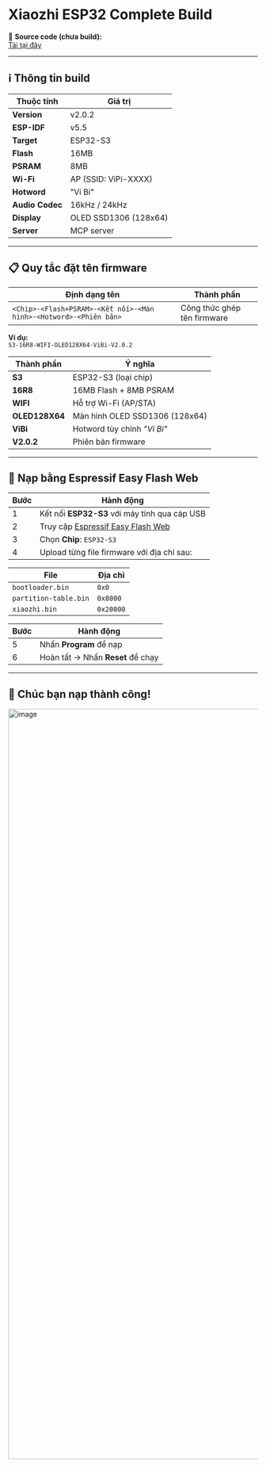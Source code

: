# Xiaozhi ESP32 Complete Build

📂 **Source code (chưa build):**  
[Tải tại đây](https://drive.google.com/file/d/1fuKec7o9IY3vzQojOilSiP1SKOv6T6oY/view?usp=sharing)

---

## ℹ️ Thông tin build

| Thuộc tính       | Giá trị                  |
|------------------|--------------------------|
| **Version**      | v2.0.2                   |
| **ESP-IDF**      | v5.5                     |
| **Target**       | ESP32-S3                 |
| **Flash**        | 16MB                     |
| **PSRAM**        | 8MB                      |
| **Wi-Fi**        | AP (SSID: ViPi-XXXX)     |
| **Hotword**      | "Vi Bi"                  |
| **Audio Codec**  | 16kHz / 24kHz            |
| **Display**      | OLED SSD1306 (128x64)    |
| **Server**       | MCP server               |

---

## 📋 Quy tắc đặt tên firmware

| Định dạng tên                           | Thành phần                                |
|-----------------------------------------|-------------------------------------------|
| `<Chip>-<Flash+PSRAM>-<Kết nối>-<Màn hình>-<Hotword>-<Phiên bản>` | Công thức ghép tên firmware |

**Ví dụ:**  
`S3-16R8-WIFI-OLED128X64-ViBi-V2.0.2`  

| Thành phần    | Ý nghĩa                           |
|---------------|-----------------------------------|
| **S3**        | ESP32-S3 (loại chip)              |
| **16R8**      | 16MB Flash + 8MB PSRAM            |
| **WIFI**      | Hỗ trợ Wi-Fi (AP/STA)             |
| **OLED128X64**| Màn hình OLED SSD1306 (128x64)    |
| **ViBi**      | Hotword tùy chỉnh *"Vi Bi"*       |
| **V2.0.2**    | Phiên bản firmware                |

---

## 🔧 Nạp bằng Espressif Easy Flash Web

| Bước | Hành động                                                                 |
|------|---------------------------------------------------------------------------|
| 1    | Kết nối **ESP32-S3** với máy tính qua cáp USB                             |
| 2    | Truy cập [Espressif Easy Flash Web](https://espressif.github.io/esptool-js/) |
| 3    | Chọn **Chip**: `ESP32-S3`                                                 |
| 4    | Upload từng file firmware với địa chỉ sau:                                |

| File                  | Địa chỉ   |
|-----------------------|-----------|
| `bootloader.bin`      | `0x0`     |
| `partition-table.bin` | `0x8000`  |
| `xiaozhi.bin`         | `0x20000` |

| Bước | Hành động                         |
|------|-----------------------------------|
| 5    | Nhấn **Program** để nạp           |
| 6    | Hoàn tất → Nhấn **Reset** để chạy |

---

## 🎉 Chúc bạn nạp thành công!
<img width="2630" height="1514" alt="image" src="https://github.com/user-attachments/assets/bec38636-f41c-4e58-a8f7-91b1f897912b" />



